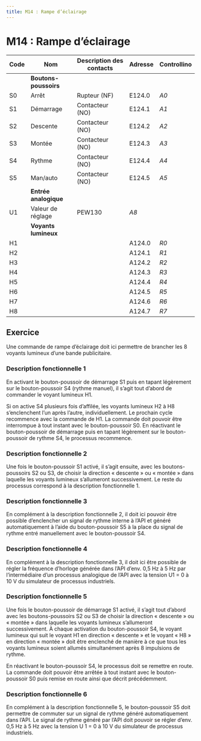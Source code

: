 ```yaml
---
title: M14 : Rampe d’éclairage
---
```


# M14 : Rampe d’éclairage


Code|Nom|Description des contacts|Adresse|Controllino
|---|---|---|---|---|
||**Boutons-poussoirs**|||
S0|Arrêt    |Rupteur (NF)  |E124.0|*A0*
S1|Démarrage|Contacteur (NO) |E124.1|*A1*
S2|Descente |Contacteur (NO)|E124.2|*A2*
S3|Montée   |Contacteur (NO)|E124.3|*A3*
S4|Rythme   |Contacteur (NO) |E124.4|*A4*
S5|Man/auto |Contacteur (NO) |E124.5|*A5*
||**Entrée analogique**|||
U1|Valeur de réglage|PEW130|*A8*
||**Voyants lumineux**|||
H1|||A124.0|*R0*
H2|||A124.1|*R1*
H3|||A124.2|*R2*
H4|||A124.3|*R3*
H5|||A124.4|*R4*
H6|||A124.5|*R5*
H7|||A124.6|*R6*
H8|||A124.7|*R7*

## Exercice

Une commande de rampe d’éclairage doit ici permettre de brancher les 8 voyants lumineux d’une
bande publicitaire.

### Description fonctionnelle 1

En activant le bouton-poussoir de démarrage S1 puis en tapant légèrement sur le bouton-poussoir S4 (rythme manuel), il s’agit tout d’abord de commander le voyant lumineux H1. 

Si on active S4 plusieurs fois d’affilée, les voyants lumineux H2 à H8 s’enclenchent l’un après l’autre, individuellement. Le prochain cycle recommence avec la commande de H1. La commande doit pouvoir être interrompue à tout instant avec le bouton-poussoir S0. En réactivant le bouton-poussoir de démarrage puis en tapant légèrement sur le bouton-poussoir de rythme S4, le processus recommence.

### Description fonctionnelle 2

Une fois le bouton-poussoir S1 activé, il s’agit ensuite, avec les boutons-poussoirs S2 ou S3, de choisir la direction « descente » ou « montée » dans laquelle les voyants lumineux s’allumeront successivement. Le reste du processus correspond à la description fonctionnelle 1.

### Description fonctionnelle 3

En complément à la description fonctionnelle 2, il doit ici pouvoir être possible d’enclencher un signal de rythme interne à l’API et généré automatiquement à l’aide du bouton-poussoir S5 à la place du signal de rythme entré manuellement avec le bouton-poussoir S4.

### Description fonctionnelle 4

En complément à la description fonctionnelle 3, il doit ici être possible de régler la fréquence d’horloge
générée dans l’API d’env. 0,5 Hz à 5 Hz par l’intermédiaire d’un processus analogique de l’API avec la
tension U1 = 0 à 10 V du simulateur de processus industriels.

### Description fonctionnelle 5

Une fois le bouton-poussoir de démarrage S1 activé, il s’agit tout d’abord avec les boutons-poussoirs S2 ou S3 de choisir la direction « descente » ou « montée » dans laquelle les voyants lumineux s’allumeront successivement. À chaque activation du bouton-poussoir S4, le voyant lumineux qui suit le voyant H1 en direction « descente » et le voyant « H8 » en direction « montée » doit être enclenché de manière à ce que tous les voyants lumineux soient allumés simultanément après 8 impulsions de rythme.

En réactivant le bouton-poussoir S4, le processus doit se remettre en route. La commande doit pouvoir être arrêtée à tout instant avec le bouton-poussoir S0 puis remise en route ainsi que décrit précédemment.

### Description fonctionnelle 6

En complément à la description fonctionnelle 5, le bouton-poussoir S5 doit permettre de commuter sur un signal de rythme généré automatiquement dans l’API. Le signal de rythme généré par l’API doit pouvoir se régler d’env. 0,5 Hz à 5 Hz avec la tension U 1 = 0 à 10 V du simulateur de processus industriels.
